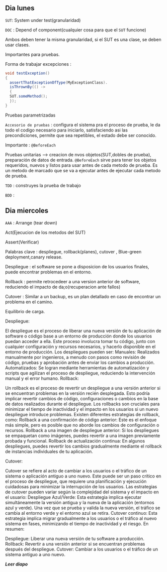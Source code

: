 ## Dia lunes
`SUT`:  System under test(granularidad)

`DOC` : Depend of component(cualquier cosa para que el `SUT` funcione)

Ambos deben tener la misma granularidad, si el SUT es una clase, se deben usar clases.

Importantes para pruebas.

Forma de trabajar excepciones :

```java
void testException()
{
  assertThatExceptionOfType(MyExceptionClass).
  isThrownBy(() ->
  {
  SUT.someMethod();
  });
}
```

Pruebas parametrizadas

`Accesorio de pruebas` : configura el sistema pra el proceso de prueba, le da todo el codigo necesario para iniciarlo, satisfaciendo asi las precondiciones, permite que sea repetibles, el estado debe ser conocido.

Importante : `@BeforeEach`

Pruebas unitarias --> creacion de nvos objetos(SUT,dobles de prueba), preparación de datos de entrada.
`@BeforeEach` sirve para tener los objetos requeridos, nuevos y listos para usar antes de cada metodo de prueba.
Es un metodo de marcado que se va a ejecutar antes de ejecutar cada metodo de prueba.

`TDD` : construyes la prueba de trabajo

`BDD` : 

## Dia miercoles
`AAA` :
Arrange (tear down)

Act(Ejecucion de los metodos del SUT)

Assert(Verificar)

Palabras clave : despliegue, rollback(planes), cutover , Blue-green deployment,canary release.

Despliegue : el software se pone a disposicion de los usuarios finales, puede encontrar problemas en el entorno.

Rollback : permite retrocedeer a una version anterior de software, reduciendo el impacto de da;o(recuperacion ante fallos)

Cutover : Similar a un backup, es un plan detallado en caso de encontrar un problema en el camino.

Equilibrio de carga.

Despliegue:

El despliegue es el proceso de liberar una nueva versión de tu aplicación de software o código base a un entorno de producción donde los usuarios puedan acceder a ella.
Este proceso involucra tomar tu código, junto con cualquier configuración y recursos necesarios, y hacerlo disponible en el entorno de producción.
Los despliegues pueden ser:
Manuales: Realizados manualmente por ingenieros, a menudo con pasos como revisión de código, pruebas y aprobación antes de enviar los cambios a producción.
Automatizados: Se logran mediante herramientas de automatización y scripts que agilizan el proceso de despliegue, reduciendo la intervención manual y el error humano.
Rollback:

Un rollback es el proceso de revertir un despliegue a una versión anterior si se encuentran problemas en la versión recién desplegada.
Esto podría implicar revertir cambios de código, configuraciones o cambios en la base de datos realizados durante el despliegue.
Los rollbacks son cruciales para minimizar el tiempo de inactividad y el impacto en los usuarios si un nuevo despliegue introduce problemas.
Existen diferentes estrategias de rollback, como:
Rollback a una confirmación de código anterior: Este es el enfoque más simple, pero es posible que no aborde los cambios de configuración o recursos.
Rollback a una imagen de despliegue anterior: Si los despliegues se empaquetan como imágenes, puedes revertir a una imagen previamente probada y funcional.
Rollback de actualización continua: En algunos despliegues, puedes revertir los cambios gradualmente mediante el rollback de instancias individuales de tu aplicación.

Cutover:

Cutover se refiere al acto de cambiar a los usuarios o el tráfico de un sistema o aplicación antiguo a uno nuevo.
Este puede ser un paso crítico en el proceso de despliegue, que requiere una planificación y ejecución cuidadosas para minimizar la interrupción de los usuarios.
Las estrategias de cutover pueden variar según la complejidad del sistema y el impacto en el usuario:
Despliegue Azul/Verde: Esta estrategia implica ejecutar simultáneamente la versión antigua y la nueva de la aplicación (entornos azul y verde). Una vez que se prueba y valida la nueva versión, el tráfico se cambia al entorno verde y el entorno azul se retira.
Cutover continuo: Esta estrategia implica migrar gradualmente a los usuarios o el tráfico al nuevo sistema en fases, minimizando el tiempo de inactividad y el riesgo.
En resumen:

Despliegue: Liberar una nueva versión de tu software a producción.
Rollback: Revertir a una versión anterior si se encuentran problemas después del despliegue.
Cutover: Cambiar a los usuarios o el tráfico de un sistema antiguo a uno nuevo.

***Leer diapo***

